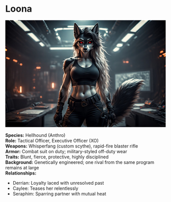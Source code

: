# Loona

![Loona](../assets/Loona.jpg)

**Species:** Hellhound (Anthro)  
**Role:** Tactical Officer, Executive Officer (XO)  
**Weapons:** Whisperfang (custom scythe), rapid-fire blaster rifle  
**Armor:** Combat suit on duty; military-styled off-duty wear  
**Traits:** Blunt, fierce, protective, highly disciplined  
**Background:** Genetically engineered; one rival from the same program remains at large  
**Relationships:**  
- Derrian: Loyalty laced with unresolved past  
- Caylee: Teases her relentlessly  
- Seraphim: Sparring partner with mutual heat  
